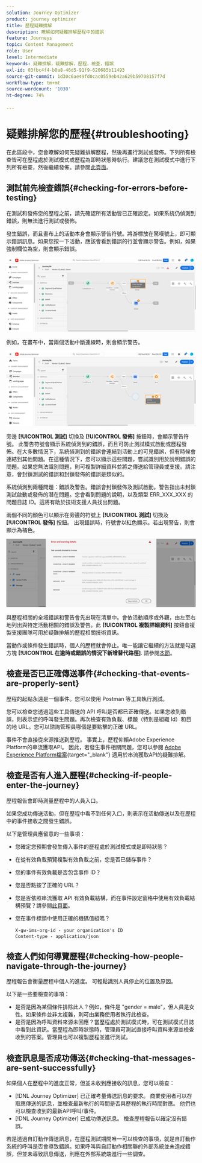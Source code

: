 ```yaml
---
solution: Journey Optimizer
product: journey optimizer
title: 歷程疑難排解
description: 瞭解如何疑難排解歷程中的錯誤
feature: Journeys
topic: Content Management
role: User
level: Intermediate
keywords: 疑難排解，疑難排解，歷程，檢查，錯誤
exl-id: 03fbc4f4-b0a8-46d5-91f9-620685b11493
source-git-commit: 1d30c6ae49fd0cac0559eb42a629b59708157f7d
workflow-type: tm+mt
source-wordcount: '1030'
ht-degree: 74%

---
```


# 疑難排解您的歷程{#troubleshooting}

在此區段中，您會瞭解如何先疑難排解歷程，然後再進行測試或發佈。下列所有檢查皆可在歷程處於測試模式或歷程為即時狀態時執行。建議您在測試模式中進行下列所有檢查，然後繼續發佈。請參閱[此頁面](../building-journeys/testing-the-journey.md)。

## 測試前先檢查錯誤{#checking-for-errors-before-testing}

在測試和發佈您的歷程之前，請先確認所有活動皆已正確設定。如果系統仍偵測到錯誤，則無法進行測試或發佈。

發生錯誤，而且畫布上的活動本身會顯示警告符號。將游標放在驚嘆號上，即可顯示錯誤訊息。如果您按一下活動，應該會看到錯誤的行並會顯示警告。例如，如果強制欄位為空，則會顯示錯誤。

![](assets/journey63.png)

例如，在畫布中，當兩個活動中斷連線時，則會顯示警告。

![](assets/canvas-disconnected.png)

旁邊 **[!UICONTROL 測試]** 切換及 **[!UICONTROL 發佈]** 按鈕時，會顯示警告符號。 此警告符號會顯示系統偵測到的錯誤，而且可防止測試模式啟動或歷程發佈。在大多數情況下，系統偵測到的錯誤會連結到活動上的可見錯誤，但有時候會連結到其他問題。在這種情況下，您可以顯示這些問題，嘗試識別用於說明錯誤的問題。如果您無法識別問題，則可複製詳細資料並將之傳送給管理員或支援。請注意，會封鎖測試的錯誤和封鎖發佈的錯誤是類似的。

系統偵測到兩種問題：錯誤及警告。錯誤會封鎖發佈及測試啟動。警告指出未封鎖測試啟動或發佈的潛在問題。您會看到問題的說明，以及類型 ERR_XXX_XXX 的問題日誌 ID。這將有助於技術支援人員找出問題。

兩個不同的顏色可以顯示在旁邊的符號上 **[!UICONTROL 測試]** 切換及 **[!UICONTROL 發佈]** 按鈕。 出現錯誤時，符號會以紅色顯示。若出現警告，則會顯示為橘色。

![](assets/journey75.png)

與歷程相關的全域錯誤和警告會先出現在清單中。會依活動順序或外觀，由左至右地列出與特定活動相關的錯誤及警告。此 **[!UICONTROL 複製詳細資料]** 按鈕會複製支援團隊可用於疑難排解的歷程相關技術資訊。

當動作或條件發生錯誤時，個人的歷程就會停止。唯一能讓它繼續的方法就是勾選方塊 **[!UICONTROL 在逾時或錯誤的情況下新增替代路徑]**. 請參閱[本節](../building-journeys/using-the-journey-designer.md#paths)。

## 檢查是否已正確傳送事件{#checking-that-events-are-properly-sent}

歷程的起點永遠是一個事件。您可以使用 Postman 等工具執行測試。

您可以檢查您透過這些工具傳送的 API 呼叫是否都已正確傳送。如果您收到錯誤，則表示您的呼叫發生問題。再次檢查有效負載、標題（特別是組織 Id）和目的地 URL。您可以諮詢管理員哪個是要點擊的正確 URL。

事件不會直接從來源推送到歷程。 事實上，歷程仰賴Adobe Experience Platform的串流獲取API。 因此，若發生事件相關問題，您可以參閱 [Adobe Experience Platform檔案](https://experienceleague.adobe.com/docs/experience-platform/ingestion/streaming/troubleshooting.html){target="_blank"} 適用於串流獲取API的疑難排解。

## 檢查是否有人進入歷程{#checking-if-people-enter-the-journey}

歷程報告會即時測量歷程中的人員入口。

如果您成功傳送活動，但在歷程中看不到任何入口，則表示在活動傳送以及在歷程中的事件接收之間發生錯誤。

以下是管理員應留意的一些事項：

* 您確定您預期會發生傳入事件的歷程處於測試模式或是即時狀態？
* 在從有效負載預覽複製有效負載之前，您是否已儲存事件？
* 您的事件有效負載是否包含事件 ID？
* 您是否點按了正確的 URL？
* 您是否依照串流獲取 API 有效負載結構，而在事件設定窗格中使用有效負載結構預覽？請參閱[此頁面](../event/about-creating.md#preview-the-payload)。
* 您在事件標頭中使用正確的機碼值組嗎？

   ```
   X-gw-ims-org-id - your organization's ID
   Content-type - application/json
   ```

## 檢查人們如何導覽歷程{#checking-how-people-navigate-through-the-journey}

歷程報告會衡量歷程中個人的進度。 可輕鬆識別人員停止的位置及原因。

以下是一些要檢查的事項：

* 是否是因為某個條件排除此人？例如，條件是 &quot;gender = male&quot;，但人員是女性。如果條件並非太複雜，則可由業務使用者執行此檢查。
* 是否是因為呼叫資料來源未回應？當歷程處於測試模式時，可在測試模式日誌中看到此資訊。當歷程為即時狀態時，管理員可測試直接呼叫資料來源並檢查收到的答案。管理員也可以複製歷程並進行測試。

## 檢查訊息是否成功傳送{#checking-that-messages-are-sent-successfully}

如果個人在歷程中的進度正常，但並未收到應接收的訊息，您可以檢查：

* [!DNL Journey Optimizer] 已正確考量傳送訊息的要求。 商業使用者可以存取應傳送的訊息，並檢查最新執行的時間是否與歷程的執行時間對應。 他們也可以檢查收到的最新API呼叫/事件。
* [!DNL Journey Optimizer] 已成功傳送訊息。 檢查歷程報告以確定沒有錯誤。

若是透過自訂動作傳送訊息，在歷程測試期間唯一可以檢查的事項，就是自訂動作系統的呼叫是否會導致錯誤。如果呼叫與自訂動作相關聯的外部系統並未造成錯誤，但並未導致訊息傳送，則應在外部系統端進行一些調查。
